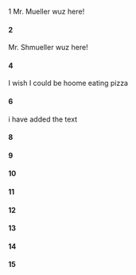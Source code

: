 1 Mr. Mueller wuz here!
#### 2
Mr. Shmueller wuz here!
#### 4
I wish I could be hoome eating pizza
#### 6
i have added the text
#### 8
#### 9
#### 10
#### 11
#### 12
#### 13
#### 14
#### 15